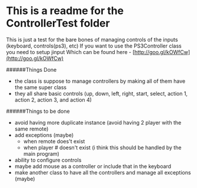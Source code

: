 # This is a readme for the ControllerTest folder

This is just a test for the bare bones of managing controls of the inputs (keyboard, controls(ps3), etc)
If you want to use the PS3Controller class you need to setup jinput
Which can be found here - [http://goo.gl/kOWfCw](http://goo.gl/kOWfCw)

######Things Done
- the class is suppose to manage controllers by making all of them have the same super class
- they all share basic controls (up, down, left, right, start, select, action 1, action 2, action 3, and action 4)


######Things to be done
- avoid having more duplicate instance (avoid having 2 player with the same remote)
- add exceptions (maybe)
  - when remote does't exist
  - when player # doesn't exist (i think this should be handled by the main program)
- ability to configure controls
- maybe add mouse as a controller or include that in the keyboard
- make another class to have all the controllers and manage all exceptions (maybe)
